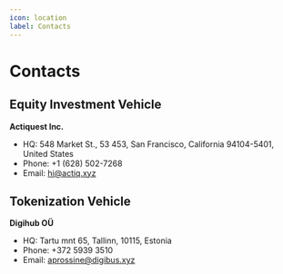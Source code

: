 ```yaml
---
icon: location
label: Contacts
---
```


# Сontacts

## Equity Investment Vehicle

**Actiquest Inc.**
- HQ: 548 Market St., 53 453, San Francisco, California 94104-5401, United States
- Phone: +1 (628) 502-7268
- Email: hi@actiq.xyz


## Tokenization Vehicle

**Digihub OÜ**
- HQ: Tartu mnt 65, Tallinn, 10115, Estonia
- Phone: +372 5939 3510
- Email: aprossine@digibus.xyz



